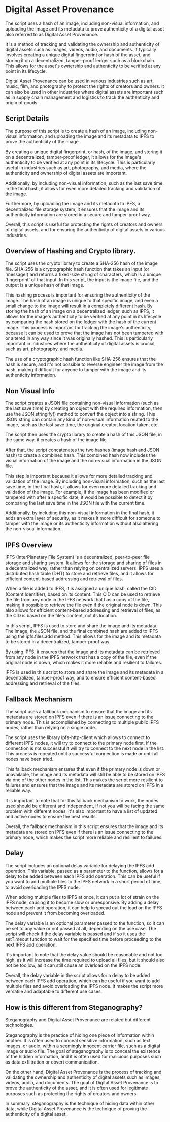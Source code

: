 # Digital Asset Provenance 
The script uses a hash of an image, including non-visual information, and uploading the image and its metadata to prove authenticity of a digital asset also referred to as Digital Asset Provenance.

It is a method of tracking and validating the ownership and authenticity of digital assets such as images, videos, audio, and documents.
It typically involves creating a unique digital fingerprint or hash of the asset, and storing it on a decentralized, tamper-proof ledger such as a blockchain. This allows for the asset's ownership and authenticity to be verified at any point in its lifecycle.

Digital Asset Provenance can be used in various industries such as art, music, film, and photography to protect the rights of creators and owners.
It can also be used in other industries where digital assets are important such as in supply chain management and logistics to track the authenticity and origin of goods.

## Script Details
The purpose of this script is to create a hash of an image, including non-visual information, and uploading the image and its metadata to IPFS to prove the authenticity of the image.

By creating a unique digital fingerprint, or hash, of the image, and storing it on a decentralized, tamper-proof ledger, it allows for the image's authenticity to be verified at any point in its lifecycle. This is particularly useful in industries such as art, photography, and media, where the authenticity and ownership of digital assets are important.

Additionally, by including non-visual information, such as the last save time, in the final hash, it allows for even more detailed tracking and validation of the image.

Furthermore, by uploading the image and its metadata to IPFS, a decentralized file storage system, it ensures that the image and its authenticity information are stored in a secure and tamper-proof way.

Overall, this script is useful for protecting the rights of creators and owners of digital assets, and for ensuring the authenticity of digital assets in various industries.

## Overview of Hashing and Crypto library.
The script uses the crypto library to create a SHA-256 hash of the image file. SHA-256 is a cryptographic hash function that takes an input (or 'message') and returns a fixed-size string of characters, which is a unique 'fingerprint' of that input. In this script, the input is the image file, and the output is a unique hash of that image.

This hashing process is important for ensuring the authenticity of the image. The hash of an image is unique to that specific image, and even a small change to the image will result in a completely different hash. By storing the hash of an image on a decentralized ledger, such as IPFS, it allows for the image's authenticity to be verified at any point in its lifecycle by comparing the hash stored on the ledger with the hash of the current image. This process is important for tracking the image's authenticity, because it can be used to prove that the image has not been tampered with or altered in any way since it was originally hashed. This is particularly important in industries where the authenticity of digital assets is crucial, such as art, photography, and media.

The use of a cryptographic hash function like SHA-256 ensures that the hash is secure, and it's not possible to reverse engineer the image from the hash, making it difficult for anyone to tamper with the image and its authenticity information.

## Non Visual Info
The script creates a JSON file containing non-visual information (such as the last save time) by creating an object with the required information, then use the JSON.stringify() method to convert the object into a string. This JSON string can contain any kind of non-visual information related to the image, such as the last save time, the original creator, location taken, etc.

The script then uses the crypto library to create a hash of this JSON file, in the same way, it creates a hash of the image file.

After that, the script concatenates the two hashes (image hash and JSON hash) to create a combined hash. This combined hash now includes the visual information of the image and the non-visual information in the JSON file.

This step is important because it allows for more detailed tracking and validation of the image. By including non-visual information, such as the last save time, in the final hash, it allows for even more detailed tracking and validation of the image. For example, if the image has been modified or tampered with after a specific date, it would be possible to detect it by comparing the last save time in the JSON file with the current time.

Additionally, by including this non-visual information in the final hash, it adds an extra layer of security, as it makes it more difficult for someone to tamper with the image or its authenticity information without also altering the non-visual information.

## IPFS Overview
IPFS (InterPlanetary File System) is a decentralized, peer-to-peer file storage and sharing system. It allows for the storage and sharing of files in a decentralized way, rather than relying on centralized servers. IPFS uses a distributed hash table (DHT) to store and retrieve files, and it allows for efficient content-based addressing and retrieval of files.

When a file is added to IPFS, it is assigned a unique hash, called the CID (Content Identifier), based on its content. This CID can be used to retrieve the file from any node in the IPFS network that has a copy of the file, making it possible to retrieve the file even if the original node is down. This also allows for efficient content-based addressing and retrieval of files, as the CID is based on the file's content, not its location.

In this script, IPFS is used to store and share the image and its metadata. The image, the JSON file, and the final combined hash are added to IPFS using the ipfs.files.add method. This allows for the image and its metadata to be stored in a decentralized, tamper-proof way.

By using IPFS, it ensures that the image and its metadata can be retrieved from any node in the IPFS network that has a copy of the file, even if the original node is down, which makes it more reliable and resilient to failures.

IPFS is used in this script to store and share the image and its metadata in a decentralized, tamper-proof way, and to ensure efficient content-based addressing and retrieval of the files.

## Fallback Mechanism
The script uses a fallback mechanism to ensure that the image and its metadata are stored on IPFS even if there is an issue connecting to the primary node. This is accomplished by connecting to multiple public IPFS nodes, rather than relying on a single node.

The script uses the library ipfs-http-client which allows to connect to different IPFS nodes, it will try to connect to the primary node first, if the connection is not successful it will try to connect to the next node in the list. This process is repeated until a successful connection is made or until all nodes have been tried.

This fallback mechanism ensures that even if the primary node is down or unavailable, the image and its metadata will still be able to be stored on IPFS via one of the other nodes in the list. This makes the script more resilient to failures and ensures that the image and its metadata are stored on IPFS in a reliable way.

It is important to note that for this fallback mechanism to work, the nodes used should be different and independent, if not you will be facing the same problem with different nodes, it's also important to have a list of updated and active nodes to ensure the best results.

Overall, the fallback mechanism in this script ensures that the image and its metadata are stored on IPFS even if there is an issue connecting to the primary node, which makes the script more reliable and resilient to failures.

## Delay
The script includes an optional delay variable for delaying the IPFS add operation. This variable, passed as a parameter to the function, allows for a delay to be added between each IPFS add operation. This can be useful if you want to add multiple files to the IPFS network in a short period of time, to avoid overloading the IPFS node.

When adding multiple files to IPFS at once, it can put a lot of strain on the IPFS node, causing it to become slow or unresponsive. By adding a delay between each add operation, it can help to spread out the load on the IPFS node and prevent it from becoming overloaded.

The delay variable is an optional parameter passed to the function, so it can be set to any value or not passed at all, depending on the use case. The script will check if the delay variable is passed and if so it uses the setTimeout function to wait for the specified time before proceeding to the next IPFS add operation.

It's important to note that the delay value should be reasonable and not too high, as it will increase the time required to upload all files, but it should also not be too low, as it can still cause an overload on the IPFS node.

Overall, the delay variable in the script allows for a delay to be added between each IPFS add operation, which can be useful if you want to add multiple files and avoid overloading the IPFS node. It makes the script more versatile and adaptable to different use cases.

## How is this different from Steganography?
Steganography and Digital Asset Provenance are related but different technologies.

Steganography is the practice of hiding one piece of information within another. It is often used to conceal sensitive information, such as text, images, or audio, within a seemingly innocent carrier file, such as a digital image or audio file. The goal of steganography is to conceal the existence of the hidden information, and it is often used for malicious purposes such as data exfiltration or covert communication.

On the other hand, Digital Asset Provenance is the process of tracking and validating the ownership and authenticity of digital assets such as images, videos, audio, and documents. The goal of Digital Asset Provenance is to prove the authenticity of the asset, and it is often used for legitimate purposes such as protecting the rights of creators and owners.

In summary, steganography is the technique of hiding data within other data, while Digital Asset Provenance is the technique of proving the authenticity of a digital asset.
